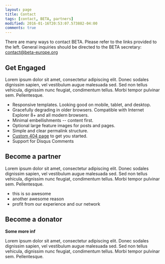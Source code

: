 ```yaml
---
layout: page
title: Contact
tags: [contact, BETA, partners]
modified: 2016-01-16T20:53:07.573882-04:00
comments: true
---
```


There are many ways to contact BETA. Please refer to the links provided to the
left. General inquiries should be directed to the BETA secretary: <contact@beta-europe.org>

## Get Engaged

Lorem ipsum dolor sit amet, consectetur adipiscing elit. Donec sodales dignissim
sapien, vel vestibulum augue malesuada sed. Sed non tellus vehicula, dignissim
nunc feugiat, condimentum tellus. Morbi tempor pulvinar sem. Pellentesque.

* Responsive templates. Looking good on mobile, tablet, and desktop.
* Gracefully degrading in older browsers. Compatible with Internet Explorer 8+ and all modern browsers.
* Minimal embellishments -- content first.
* Optional large feature images for posts and pages.
* Simple and clear permalink structure.
* [Custom 404 page](http://mmistakes.github.io/minimal-mistakes/404.html) to get you started.
* Support for Disqus Comments

## Become a partner

Lorem ipsum dolor sit amet, consectetur adipiscing elit. Donec sodales dignissim
sapien, vel vestibulum augue malesuada sed. Sed non tellus vehicula, dignissim
nunc feugiat, condimentum tellus. Morbi tempor pulvinar sem. Pellentesque.

* this is so awesome
* another awesome reason
* profit from our experience and our network

## Become a donator

**Some more inf**

Lorem ipsum dolor sit amet, consectetur adipiscing elit. Donec sodales dignissim
sapien, vel vestibulum augue malesuada sed. Sed non tellus vehicula, dignissim
nunc feugiat, condimentum tellus. Morbi tempor pulvinar sem. Pellentesque.
